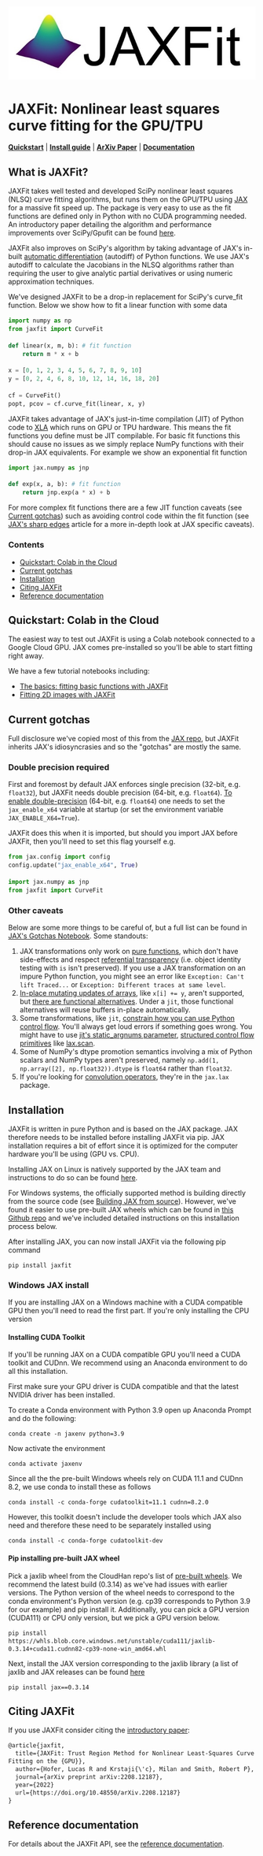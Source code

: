 <div align="center">
<img src="docs/images/JAXFit_small.jpg" alt="logo"></img>
</div>

# JAXFit: Nonlinear least squares curve fitting for the GPU/TPU


[**Quickstart**](#quickstart-colab-in-the-cloud)
| [**Install guide**](#installation)
| [**ArXiv Paper**](https://doi.org/10.48550/arXiv.2208.12187)
| [**Documentation**](https://jaxfit.readthedocs.io/)

## What is JAXFit?

JAXFit takes well tested and developed SciPy nonlinear least squares (NLSQ) curve fitting algorithms, but runs them on the GPU/TPU using [JAX](https://jax.readthedocs.io/en/latest/notebooks/quickstart.html) for a massive fit speed up. The package is very easy to use as the fit functions are defined only in Python with no CUDA programming needed. An introductory paper detailing the algorithm and performance improvements over SciPy/Gpufit can be found [here](https://doi.org/10.48550/arXiv.2208.12187).

JAXFit also improves on SciPy's algorithm by taking advantage of JAX's in-built [automatic differentiation](https://jax.readthedocs.io/en/latest/notebooks/autodiff_cookbook.html) (autodiff) of Python functions. We use JAX's autodiff to calculate the Jacobians in the NLSQ algorithms rather than requiring the user to give analytic partial derivatives or using numeric approximation techniques.


We've designed JAXFit to be a drop-in replacement for SciPy's curve_fit function. Below we show how to fit a linear function with some data

```python
import numpy as np
from jaxfit import CurveFit

def linear(x, m, b): # fit function
	return m * x + b

x = [0, 1, 2, 3, 4, 5, 6, 7, 8, 9, 10]
y = [0, 2, 4, 6, 8, 10, 12, 14, 16, 18, 20]

cf = CurveFit()
popt, pcov = cf.curve_fit(linear, x, y)
```

JAXFit takes advantage of JAX's just-in-time compilation (JIT) of Python code to [XLA](https://www.tensorflow.org/xla) which runs on GPU or TPU hardware. 
This means the fit functions you define must be JIT compilable. For basic fit functions this should cause no issues as we simply replace NumPy functions
with their drop-in JAX equivalents. For example we show an exponential fit function

```python
import jax.numpy as jnp

def exp(x, a, b): # fit function
	return jnp.exp(a * x) + b
```


For more complex fit functions there are a few JIT function caveats (see [Current gotchas](#current-gotchas)) such as avoiding control code within the fit function (see [JAX's sharp edges](https://jax.readthedocs.io/en/latest/notebooks/Common_Gotchas_in_JAX.html) 
article for a more in-depth look at JAX specific caveats).


### Contents
* [Quickstart: Colab in the Cloud](#quickstart-colab-in-the-cloud)
* [Current gotchas](#current-gotchas)
* [Installation](#installation)
* [Citing JAXFit](#citing-jax)
* [Reference documentation](#reference-documentation)

## Quickstart: Colab in the Cloud
The easiest way to test out JAXFit is using a Colab notebook connected to a Google Cloud GPU. JAX comes pre-installed so you'll be able to start fitting right away.

We have a few tutorial notebooks including:
- [The basics: fitting basic functions with JAXFit](https://colab.research.google.com/github/Dipolar-Quantum-Gases/jaxfit/blob/main/docs/notebooks/JAXFit_Quickstart.ipynb)
- [Fitting 2D images with JAXFit](https://colab.research.google.com/github/Dipolar-Quantum-Gases/jaxfit/blob/main/docs/notebooks/JAXFit_2D_Gaussian_Demo.ipynb)

## Current gotchas

Full disclosure we've copied most of this from the [JAX repo](https://github.com/google/jax#current-gotchas), but JAXFit inherits
JAX's idiosyncrasies and so the "gotchas" are mostly the same.

### Double precision required
First and foremost by default JAX enforces single precision (32-bit, e.g. `float32`), but JAXFit needs double precision (64-bit, e.g. `float64`). 
[To enable double-precision](https://jax.readthedocs.io/en/latest/notebooks/Common_Gotchas_in_JAX.html#double-64bit-precision)
(64-bit, e.g. `float64`) one needs to set the `jax_enable_x64` variable at startup (or set the environment variable `JAX_ENABLE_X64=True`). 
   
JAXFit does this when it is imported, but should you import JAX before JAXFit, then you'll need to set this flag yourself e.g.

```python
from jax.config import config
config.update("jax_enable_x64", True)

import jax.numpy as jnp
from jaxfit import CurveFit
```

### Other caveats
Below are some more things to be careful of, but a full list can be found in [JAX's Gotchas
Notebook](https://jax.readthedocs.io/en/latest/notebooks/Common_Gotchas_in_JAX.html).
Some standouts:

1. JAX transformations only work on [pure functions](https://en.wikipedia.org/wiki/Pure_function), which don't have side-effects and respect [referential transparency](https://en.wikipedia.org/wiki/Referential_transparency) (i.e. object identity testing with `is` isn't preserved). If you use a JAX transformation on an impure Python function, you might see an error like `Exception: Can't lift Traced...`  or `Exception: Different traces at same level`.
1. [In-place mutating updates of arrays](https://jax.readthedocs.io/en/latest/notebooks/Common_Gotchas_in_JAX.html#in-place-updates), like `x[i] += y`, aren't supported, but [there are functional alternatives](https://jax.readthedocs.io/en/latest/jax.ops.html). Under a `jit`, those functional alternatives will reuse buffers in-place automatically.
1. Some transformations, like `jit`, [constrain how you can use Python control flow](https://jax.readthedocs.io/en/latest/notebooks/Common_Gotchas_in_JAX.html#control-flow). You'll always get loud errors if something goes wrong. You might have to use [jit's static_argnums parameter](https://jax.readthedocs.io/en/latest/jax.html#just-in-time-compilation-jit), [structured control flow primitives](https://jax.readthedocs.io/en/latest/jax.lax.html#control-flow-operators) like [lax.scan](https://jax.readthedocs.io/en/latest/_autosummary/jax.lax.scan.html#jax.lax.scan).
1. Some of NumPy's dtype promotion semantics involving a mix of Python scalars and NumPy types aren't preserved, namely `np.add(1, np.array([2], np.float32)).dtype` is `float64` rather than `float32`.
1. If you're looking for [convolution operators](https://jax.readthedocs.io/en/latest/notebooks/convolutions.html), they're in the `jax.lax` package.


## Installation

JAXFit is written in pure Python and is based on the JAX package. JAX therefore needs to be installed before installing JAXFit via pip. JAX installation requires 
a bit of effort since it is optimized for the computer hardware you'll be using (GPU vs. CPU). 

Installing JAX on Linux is natively supported by the JAX team and instructions
to do so can be found [here](https://github.com/google/jax#installation). 

For Windows systems, the officially supported method is building directly from the source code 
(see [Building JAX from source](https://jax.readthedocs.io/en/latest/developer.html#building-from-source)). However, we've found it easier to use pre-built JAX wheels which can be found in [this Github repo](https://github.com/cloudhan/jax-windows-builder) and we've included detailed instructions on this installation process below.

After installing JAX, you can now install JAXFit via the following pip command

```
pip install jaxfit
```

### Windows JAX install

If you are installing JAX on a Windows machine with a CUDA compatible GPU then you'll need to read the first part. If you're only installing the CPU version

#### Installing CUDA Toolkit
If you'll be running JAX on a CUDA compatible GPU you'll need a CUDA toolkit and CUDnn. We recommend using an Anaconda environment to do all this installation.

First make sure your GPU driver is CUDA compatible and that the latest NVIDIA driver has been installed.

To create a Conda environment with Python 3.9 open up Anaconda Prompt and do the following:

```
conda create -n jaxenv python=3.9
```

Now activate the environment

```
conda activate jaxenv
```

Since all the the pre-built Windows wheels rely on CUDA 11.1 and CUDnn 8.2, we use conda to install these as follows

```
conda install -c conda-forge cudatoolkit=11.1 cudnn=8.2.0
```

However, this toolkit doesn't include the developer tools which JAX also need and therefore these need to be separately installed using

```
conda install -c conda-forge cudatoolkit-dev
```

#### Pip installing pre-built JAX wheel

Pick a jaxlib wheel from the CloudHan repo's list of [pre-built wheels](https://whls.blob.core.windows.net/unstable/index.html). We recommend the latest build (0.3.14) as we've had issues with earlier versions. The Python version of the wheel needs to correspond to the conda environment's Python version (e.g. cp39 corresponds to Python 3.9 for our example) and pip install it. Additionally, you can pick a GPU version (CUDA111) or CPU only version, but we pick a GPU version below.

```
pip install https://whls.blob.core.windows.net/unstable/cuda111/jaxlib-0.3.14+cuda11.cudnn82-cp39-none-win_amd64.whl
```

Next, install the JAX version corresponding to the jaxlib library (a list of jaxlib and JAX releases can be found [here](https://github.com/google/jax/blob/main/CHANGELOG.md)

```
pip install jax==0.3.14
```

<!--For more detail on using these pre-built wheels please see the docs.-->


## Citing JAXFit

If you use JAXFit consider citing the [introductory paper](https://doi.org/10.48550/arXiv.2208.12187):

```
@article{jaxfit,
  title={JAXFit: Trust Region Method for Nonlinear Least-Squares Curve Fitting on the {GPU}},
  author={Hofer, Lucas R and Krstaji{\'c}, Milan and Smith, Robert P},
  journal={arXiv preprint arXiv:2208.12187},
  year={2022}
  url={https://doi.org/10.48550/arXiv.2208.12187}
}
```


## Reference documentation

For details about the JAXFit API, see the
[reference documentation](https://jaxfit.readthedocs.io/).
